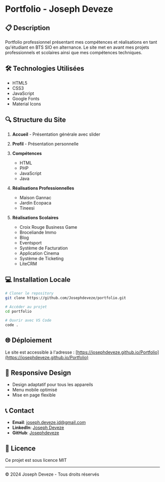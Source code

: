 # Portfolio - Joseph Deveze

## 📋 Description
Portfolio professionnel présentant mes compétences et réalisations en tant qu'étudiant en BTS SIO en alternance. Le site met en avant mes projets professionnels et scolaires ainsi que mes compétences techniques.

## 🛠 Technologies Utilisées
- HTML5
- CSS3
- JavaScript
- Google Fonts
- Material Icons

## 🔍 Structure du Site
1. **Accueil** - Présentation générale avec slider
2. **Profil** - Présentation personnelle
3. **Compétences**
   - HTML
   - PHP
   - JavaScript
   - Java

4. **Réalisations Professionnelles**
   - Maison Gannac
   - Jardin Ecopaca
   - Tineesi

5. **Réalisations Scolaires**
   - Croix Rouge Business Game
   - Broceliande Immo
   - Blog
   - Eventsport
   - Système de Facturation
   - Application Cinema
   - Système de Ticketing
   - LiteCRM

## 💻 Installation Locale

```bash
# Cloner le repository
git clone https://github.com/Josephdeveze/portfolio.git

# Accéder au projet
cd portfolio

# Ouvrir avec VS Code
code .
```

## 🌐 Déploiement
Le site est accessible à l'adresse : [https://josephdeveze.github.io/Portfolio](https://josephdeveze.github.io/Portfolio)

## 📱 Responsive Design
- Design adaptatif pour tous les appareils
- Menu mobile optimisé
- Mise en page flexible

## 📞 Contact
- **Email**: joseph.deveze.jd@gmail.com
- **LinkedIn**: [Joseph Deveze](https://www.linkedin.com/in/josephdeveze/)
- **GitHub**: [Josephdeveze](https://github.com/Josephdeveze)

## 📝 Licence
Ce projet est sous licence MIT

---
© 2024 Joseph Deveze - Tous droits réservés
